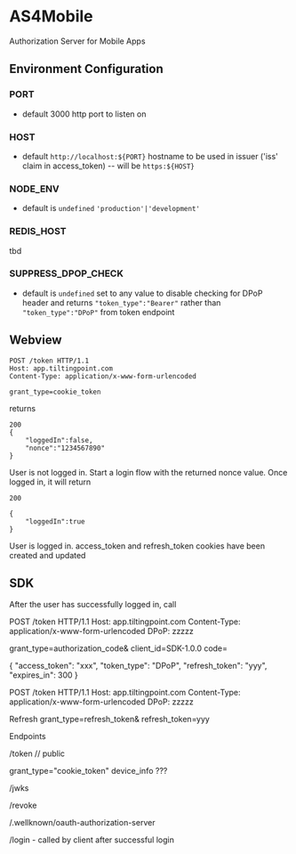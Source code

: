 # AS4Mobile
Authorization Server for Mobile Apps

## Environment Configuration

### PORT
- default 3000
http port to listen on 

### HOST
- default `http://localhost:${PORT}`
hostname to be used in issuer ('iss' claim in access_token) -- will be `https:${HOST}` 

### NODE_ENV
- default is `undefined`
`'production'|'development'`

### REDIS_HOST
tbd


### SUPPRESS_DPOP_CHECK
- default is `undefined`
set to any value to disable checking for DPoP header and returns `"token_type":"Bearer"` rather than `"token_type":"DPoP"` from token endpoint

## Webview 
```
POST /token HTTP/1.1
Host: app.tiltingpoint.com
Content-Type: application/x-www-form-urlencoded

grant_type=cookie_token
```
returns
```
200
{
    "loggedIn":false,
    "nonce":"1234567890"
}
```
User is not logged in. Start a login flow with the returned nonce value. Once logged in, it will return

```
200

{
    "loggedIn":true
}
```

User is logged in. access_token and refresh_token cookies have been created and updated


## SDK

After the user has successfully logged in, call 

POST /token HTTP/1.1
Host: app.tiltingpoint.com
Content-Type: application/x-www-form-urlencoded
DPoP: zzzzz

grant_type=authorization_code&
client_id=SDK-1.0.0
code=<nonce>

{
    "access_token": "xxx",
    "token_type": "DPoP",
    "refresh_token": "yyy",
    "expires_in": 300
}

POST /token HTTP/1.1
Host: app.tiltingpoint.com
Content-Type: application/x-www-form-urlencoded
DPoP: zzzzz

Refresh
grant_type=refresh_token&
refresh_token=yyy


Endpoints

/token // public

grant_type="cookie_token"
device_info ???

/jwks

/revoke

/.wellknown/oauth-authorization-server

/login
    - called by client after successful login




